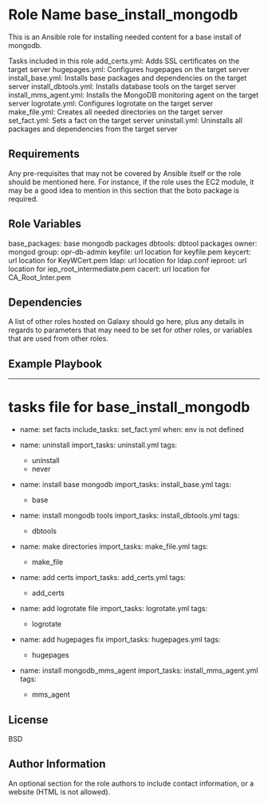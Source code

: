 Role Name
base_install_mongodb
=========
This is an Ansible role for installing needed content for a base install of mongodb.

Tasks included in this role
  add_certs.yml: Adds SSL certificates on the target server
  hugepages.yml: Configures hugepages on the target server
  install_base.yml: Installs base packages and dependencies on the target server
  install_dbtools.yml: Installs database tools on the target server
  install_mms_agent.yml: Installs the MongoDB monitoring agent on the target server
  logrotate.yml: Configures logrotate on the target server
  make_file.yml: Creates all needed directories on the target server
  set_fact.yml: Sets a fact on the target server
  uninstall.yml: Uninstalls all packages and dependencies from the target server

Requirements
------------

Any pre-requisites that may not be covered by Ansible itself or the role should be mentioned here. For instance, if the role uses the EC2 module, it may be a good idea to mention in this section that the boto package is required.

Role Variables
--------------
base_packages: base mongodb packages
dbtools: dbtool packages 
owner: mongod
group: opr-db-admin
keyfile: url location for keyfile.pem
keycert: url location for KeyWCert.pem
ldap: url location for ldap.conf
ieproot: url location for iep_root_intermediate.pem 
cacert: url location for CA_Root_Inter.pem


Dependencies
------------

A list of other roles hosted on Galaxy should go here, plus any details in regards to parameters that may need to be set for other roles, or variables that are used from other roles.

Example Playbook
----------------
---
# tasks file for base_install_mongodb
- name: set facts
  include_tasks: set_fact.yml
  when: env is not defined

- name: uninstall
  import_tasks: uninstall.yml
  tags:
    - uninstall
    - never

- name: install base mongodb
  import_tasks: install_base.yml
  tags:
    - base

- name: install mongodb tools
  import_tasks: install_dbtools.yml
  tags:
    - dbtools

- name: make directories
  import_tasks: make_file.yml
  tags:
    - make_file

- name: add certs
  import_tasks: add_certs.yml
  tags:
    - add_certs

- name: add logrotate file
  import_tasks: logrotate.yml
  tags:
    - logrotate

- name: add hugepages fix
  import_tasks: hugepages.yml
  tags:
    - hugepages

- name: install mongodb_mms_agent
  import_tasks: install_mms_agent.yml
  tags:
    - mms_agent

License
-------

BSD

Author Information
------------------

An optional section for the role authors to include contact information, or a website (HTML is not allowed).
